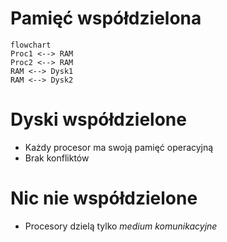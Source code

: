 # Pamięć współdzielona 
```mermaid
flowchart
Proc1 <--> RAM
Proc2 <--> RAM
RAM <--> Dysk1
RAM <--> Dysk2
```
# Dyski współdzielone 
- Każdy procesor ma swoją pamięć operacyjną
- Brak konfliktów
# Nic nie współdzielone
- Procesory dzielą tylko *medium komunikacyjne*